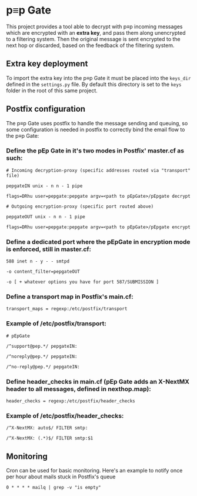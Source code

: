 # p≡p Gate
This project provides a tool able to decrypt with p≡p incoming messages which are encrypted with an **extra key**, and pass them along unencrypted to a filtering system. Then the original message is sent encrypted to the next hop or discarded, based on the feedback of the filtering system.

## Extra key deployment
To import the extra key into the p≡p Gate it must be placed into the `keys_dir` defined in the `settings.py` file.
By default this directory is set to the `keys` folder in the root of this same project.

## Postfix configuration
The p≡p Gate uses postfix to handle the message sending and queuing, so some configuration is needed in postfix to correctly bind the email flow to the p≡p Gate:

### Define the pEp Gate in it's two modes in Postfix' master.cf as such:

```
# Incoming decryption-proxy (specific addresses routed via "transport" file)

pepgateIN unix - n n - 1 pipe

flags=DRhu user=pepgate:pepgate argv=<path to pEpGate>/pEpgate decrypt

# Outgoing encryption-proxy (specific port routed above)

pepgateOUT unix - n n - 1 pipe

flags=DRhu user=pepgate:pepgate argv=<path to pEpGate>/pEpgate encrypt
```


### Define a dedicated port where the pEpGate in encryption mode is enforced, still in master.cf:

  ```
588 inet n - y - - smtpd

-o content_filter=pepgateOUT

-o [ + whatever options you have for port 587/SUBMISSION ]
  ````

### Define a transport map in Postfix's main.cf:

```
transport_maps = regexp:/etc/postfix/transport
```


### Example of /etc/postfix/transport:

  ```
# pEpGate

/^support@pep.*/ pepgateIN:

/^noreply@pep.*/ pepgateIN:

/^no-reply@pep.*/ pepgateIN:

  ```

### Define header_checks in main.cf (pEp Gate adds an X-NextMX header to all messages, defined in nexthop.map):

 ```
header_checks = regexp:/etc/postfix/header_checks
```

### Example of /etc/postfix/header_checks:

```
/^X-NextMX: auto$/ FILTER smtp:

/^X-NextMX: (.*)$/ FILTER smtp:$1
```

  ## Monitoring

Cron can be used for basic monitoring. Here's an example to notify once per hour about mails stuck in Postfix's queue

```
0 * * * * mailq | grep -v "is empty"
```
